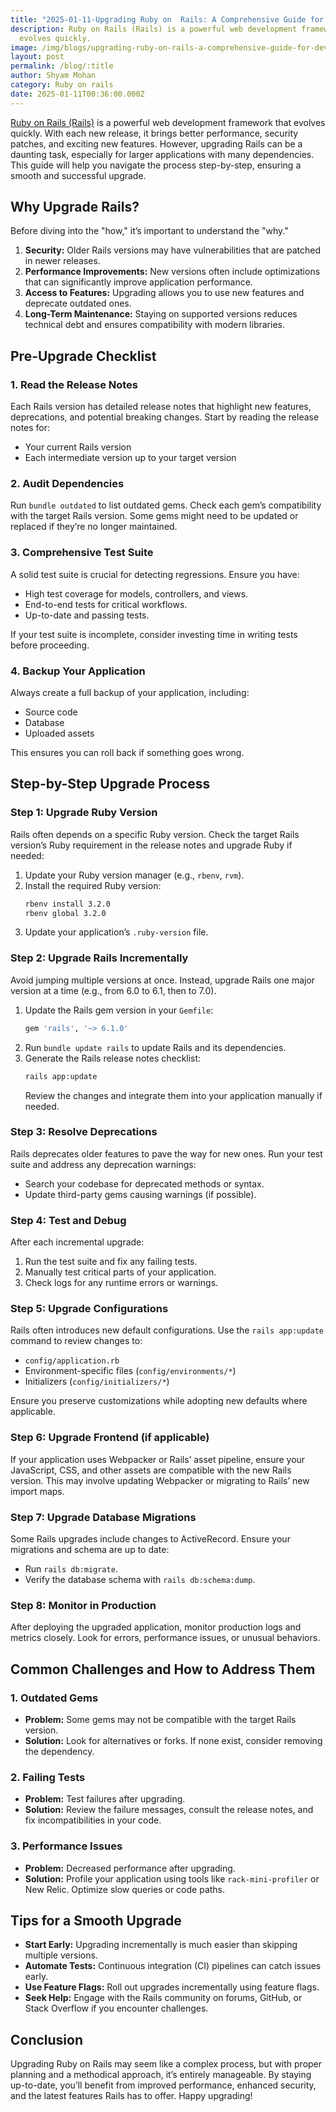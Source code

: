 ```yaml
---
title: "2025-01-11-Upgrading Ruby on  Rails: A Comprehensive Guide for Developers"
description: Ruby on Rails (Rails) is a powerful web development framework that
  evolves quickly.
image: /img/blogs/upgrading-ruby-on-rails-a-comprehensive-guide-for-developers.jpg
layout: post
permalink: /blog/:title
author: Shyam Mohan
category: Ruby on rails
date: 2025-01-11T00:36:00.000Z
---
```


[Ruby on Rails (Rails)]("https://guides.rubyonrails.org/upgrading_ruby_on_rails.html") is a powerful web development framework that evolves quickly. With each new release, it brings better performance, security patches, and exciting new features. However, upgrading Rails can be a daunting task, especially for larger applications with many dependencies. This guide will help you navigate the process step-by-step, ensuring a smooth and successful upgrade.

## Why Upgrade Rails?

Before diving into the "how," it’s important to understand the "why."

1. **Security:** Older Rails versions may have vulnerabilities that are patched in newer releases.
2. **Performance Improvements:** New versions often include optimizations that can significantly improve application performance.
3. **Access to Features:** Upgrading allows you to use new features and deprecate outdated ones.
4. **Long-Term Maintenance:** Staying on supported versions reduces technical debt and ensures compatibility with modern libraries.

## Pre-Upgrade Checklist

### 1. Read the Release Notes
Each Rails version has detailed release notes that highlight new features, deprecations, and potential breaking changes. Start by reading the release notes for:

- Your current Rails version
- Each intermediate version up to your target version

### 2. Audit Dependencies
Run `bundle outdated` to list outdated gems. Check each gem’s compatibility with the target Rails version. Some gems might need to be updated or replaced if they’re no longer maintained.

### 3. Comprehensive Test Suite
A solid test suite is crucial for detecting regressions. Ensure you have:

- High test coverage for models, controllers, and views.
- End-to-end tests for critical workflows.
- Up-to-date and passing tests.

If your test suite is incomplete, consider investing time in writing tests before proceeding.

### 4. Backup Your Application
Always create a full backup of your application, including:

- Source code
- Database
- Uploaded assets

This ensures you can roll back if something goes wrong.

## Step-by-Step Upgrade Process

### Step 1: Upgrade Ruby Version

Rails often depends on a specific Ruby version. Check the target Rails version’s Ruby requirement in the release notes and upgrade Ruby if needed:

1. Update your Ruby version manager (e.g., `rbenv`, `rvm`).
2. Install the required Ruby version:
   ```bash
   rbenv install 3.2.0
   rbenv global 3.2.0
   ```
3. Update your application’s `.ruby-version` file.

### Step 2: Upgrade Rails Incrementally

Avoid jumping multiple versions at once. Instead, upgrade Rails one major version at a time (e.g., from 6.0 to 6.1, then to 7.0).

1. Update the Rails gem version in your `Gemfile`:
   ```ruby
   gem 'rails', '~> 6.1.0'
   ```
2. Run `bundle update rails` to update Rails and its dependencies.
3. Generate the Rails release notes checklist:
   ```bash
   rails app:update
   ```
   Review the changes and integrate them into your application manually if needed.

### Step 3: Resolve Deprecations

Rails deprecates older features to pave the way for new ones. Run your test suite and address any deprecation warnings:

- Search your codebase for deprecated methods or syntax.
- Update third-party gems causing warnings (if possible).

### Step 4: Test and Debug

After each incremental upgrade:

1. Run the test suite and fix any failing tests.
2. Manually test critical parts of your application.
3. Check logs for any runtime errors or warnings.

### Step 5: Upgrade Configurations

Rails often introduces new default configurations. Use the `rails app:update` command to review changes to:

- `config/application.rb`
- Environment-specific files (`config/environments/*`)
- Initializers (`config/initializers/*`)

Ensure you preserve customizations while adopting new defaults where applicable.

### Step 6: Upgrade Frontend (if applicable)

If your application uses Webpacker or Rails’ asset pipeline, ensure your JavaScript, CSS, and other assets are compatible with the new Rails version. This may involve updating Webpacker or migrating to Rails’ new import maps.

### Step 7: Upgrade Database Migrations

Some Rails upgrades include changes to ActiveRecord. Ensure your migrations and schema are up to date:

- Run `rails db:migrate`.
- Verify the database schema with `rails db:schema:dump`.

### Step 8: Monitor in Production

After deploying the upgraded application, monitor production logs and metrics closely. Look for errors, performance issues, or unusual behaviors.

## Common Challenges and How to Address Them

### 1. Outdated Gems
- **Problem:** Some gems may not be compatible with the target Rails version.
- **Solution:** Look for alternatives or forks. If none exist, consider removing the dependency.

### 2. Failing Tests
- **Problem:** Test failures after upgrading.
- **Solution:** Review the failure messages, consult the release notes, and fix incompatibilities in your code.

### 3. Performance Issues
- **Problem:** Decreased performance after upgrading.
- **Solution:** Profile your application using tools like `rack-mini-profiler` or New Relic. Optimize slow queries or code paths.

## Tips for a Smooth Upgrade

- **Start Early:** Upgrading incrementally is much easier than skipping multiple versions.
- **Automate Tests:** Continuous integration (CI) pipelines can catch issues early.
- **Use Feature Flags:** Roll out upgrades incrementally using feature flags.
- **Seek Help:** Engage with the Rails community on forums, GitHub, or Stack Overflow if you encounter challenges.

## Conclusion

Upgrading Ruby on Rails may seem like a complex process, but with proper planning and a methodical approach, it’s entirely manageable. By staying up-to-date, you’ll benefit from improved performance, enhanced security, and the latest features Rails has to offer. Happy upgrading!

